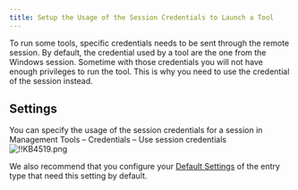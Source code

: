 ```yaml
---
title: Setup the Usage of the Session Credentials to Launch a Tool
---
```

To run some tools, specific credentials needs to be sent through the remote session. By default, the credential used by a tool are the one from the Windows session. Sometime with those credentials you will not have enough privileges to run the tool. This is why you need to use the credential of the session instead.

## Settings

You can specify the usage of the session credentials for a session in Management Tools – Credentials – Use session credentials  
![!!KB4519.png](https://webdevolutions.azureedge.net/docs/en/kb/KB4519.png)  

We also recommend that you configure your [Default Settings](/rdm/windows/commands/file/templates/default-settings/) of the entry type that need this setting by default.
